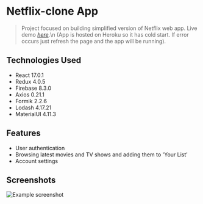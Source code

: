 # Netflix-clone App
> Project focused on building simplified version of Netflix web app.
> Live demo [_here_](https://netflix-clone-2.herokuapp.com).\n
> (App is hosted on Heroku so it has cold start. If error occurs just refresh the page and the app will be running). <!-- If you have the project hosted somewhere, include the link here. -->

## Technologies Used
- React 17.0.1
- Redux 4.0.5
- Firebase 8.3.0
- Axios 0.21.1
- Formik 2.2.6
- Lodash 4.17.21
- MaterialUI 4.11.3

## Features
- User authentication
- Browsing latest movies and TV shows and adding them to 'Your List'
- Account settings


## Screenshots
![Example screenshot](./img/screenshot.png)
<!-- If you have screenshots you'd like to share, include them here. -->
